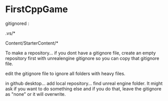 # FirstCppGame
 
gitignored :

.vs/*

Content/StarterContent/*


To make a repository... if you dont have a gitignore file, create an empty repository first with unrealengine gitignore so you can copy that gitignore file.

edit the gitignore file to ignore all folders with heavy files.

in github desktop... add local repository... find unreal engine folder. It might ask if you want to do something else and if you do that, leave the gitignore as "none" or it will overwrite.

